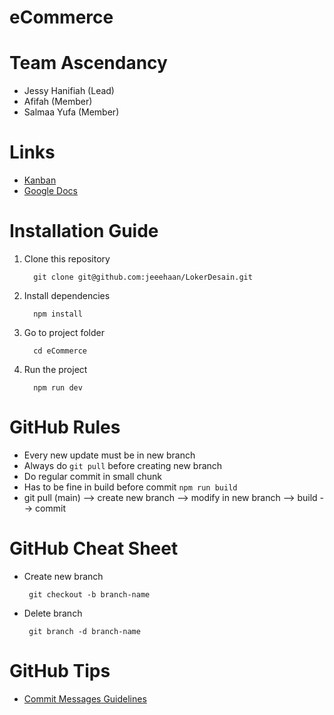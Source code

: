 # eCommerce

# Team Ascendancy

- Jessy Hanifiah (Lead)
- Afifah (Member)
- Salmaa Yufa (Member)

# Links

- <a href="https://github.com/users/jeeehaan/projects/3/views/1" target="_blank">Kanban</a>
- <a href="https://docs.google.com/document/d/1l43mcO0kpFOdkhpxZPnfmMSRaU5Ak_D58anmCMXgAeM/edit?usp=sharing" target="_blank">Google Docs</a>

# Installation Guide

1. Clone this repository
   ```shell
     git clone git@github.com:jeeehaan/LokerDesain.git
   ```
2. Install dependencies
   ```shell
     npm install
   ```
3. Go to project folder
   ```shell
     cd eCommerce
   ```
4. Run the project
   ```shell
     npm run dev
   ```

# GitHub Rules

- Every new update must be in new branch
- Always do `git pull` before creating new branch
- Do regular commit in small chunk
- Has to be fine in build before commit `npm run build`
- git pull (main) --> create new branch --> modify in new branch --> build --> commit

# GitHub Cheat Sheet

- Create new branch

  ```shell
   git checkout -b branch-name
  ```

- Delete branch
  ```shell
   git branch -d branch-name
  ```

# GitHub Tips

- <a href="https://gist.github.com/nyancodeid/63f19941c81252bb0cca9c14497cf9f7" target="_blank">Commit Messages Guidelines</a>
